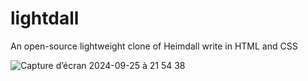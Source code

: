 # lightdall
An open-source lightweight clone of Heimdall write in HTML and CSS 


![Capture d’écran 2024-09-25 à 21 54 38](https://github.com/user-attachments/assets/5928ca49-17c0-48d7-9783-7db3b78a1f46)
